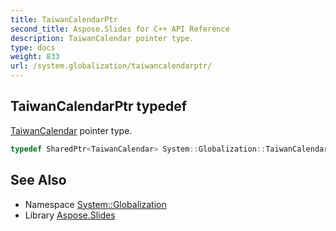 ```yaml
---
title: TaiwanCalendarPtr
second_title: Aspose.Slides for C++ API Reference
description: TaiwanCalendar pointer type.
type: docs
weight: 833
url: /system.globalization/taiwancalendarptr/
---
```

## TaiwanCalendarPtr typedef


[TaiwanCalendar](../taiwancalendar/) pointer type.

```cpp
typedef SharedPtr<TaiwanCalendar> System::Globalization::TaiwanCalendarPtr
```

## See Also

* Namespace [System::Globalization](../)
* Library [Aspose.Slides](../../)